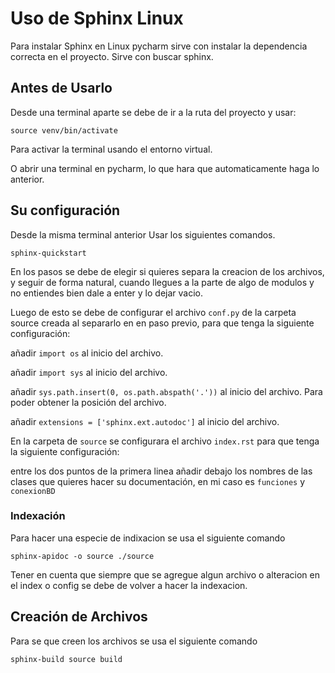 # Uso de Sphinx Linux

Para instalar Sphinx en Linux pycharm sirve con instalar la dependencia correcta en el proyecto. Sirve con buscar 
sphinx.

## Antes de Usarlo

Desde una terminal aparte se debe de ir a la ruta del proyecto y usar: 

`source venv/bin/activate`

Para activar la terminal usando el entorno virtual.

O abrir una terminal en pycharm, lo que hara que automaticamente haga lo anterior.

## Su configuración

Desde la misma terminal anterior Usar los siguientes comandos.

`sphinx-quickstart`

En los pasos se debe de elegir si quieres separa la creacion de los archivos, y seguir de forma natural, cuando llegues
a la parte de algo de modulos y no entiendes bien dale a enter y lo dejar vacio.

Luego de esto se debe de configurar el archivo `conf.py` de la carpeta source creada al separarlo en en paso previo, para que tenga la siguiente configuración:

añadir `import os` al inicio del archivo.

añadir `import sys` al inicio del archivo.

añadir `sys.path.insert(0, os.path.abspath('.'))` al inicio del archivo. Para poder obtener la posición del archivo.

añadir `extensions = ['sphinx.ext.autodoc']` al inicio del archivo.

En la carpeta de `source` se configurara el archivo `index.rst` para que tenga la siguiente configuración:

entre los dos puntos de la primera linea añadir debajo los nombres de las clases que quieres hacer su documentación, en 
mi caso es `funciones` y `conexionBD`

### Indexación

Para hacer una especie de indixacion se usa el siguiente comando 

`sphinx-apidoc -o source ./source`

Tener en cuenta que siempre que se agregue algun archivo o alteracion en el index o config se debe de volver a hacer la 
indexacion.

## Creación de Archivos
Para se que creen los archivos se usa el siguiente comando

`sphinx-build source build`
